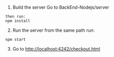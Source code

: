 


1. Build the server
Go to BackEnd-Nodejs/server
```
then run:
npm install
```

2. Run the server
from the same path run:
```
npm start
```

3. Go to [http://localhost:4242/checkout.html](http://localhost:4242/checkout.html)
